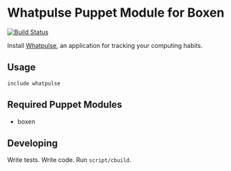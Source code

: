 # Whatpulse Puppet Module for Boxen

[![Build Status](https://travis-ci.org/atomaka/puppet-whatpulse.png?branch=master)](https://travis-ci.org/atomaka/puppet-whatpulse)

Install [Whatpulse](http://www.whatpulse.org/), an application for tracking your computing habits.

## Usage

```puppet
include whatpulse
```

## Required Puppet Modules

* boxen

## Developing
Write tests.  Write code.  Run ```script/cbuild```.

